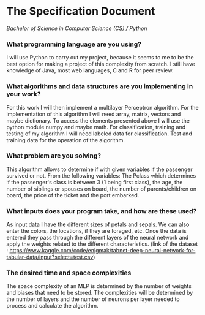 # The Specification Document
*Bachelor of Science in Computer Science (CS) / Python*

### What programming language are you using?
I will use Python to carry out my project, because it seems to me to be the best option for making a project of this complexity from scratch.
I still have knowledge of Java, most web languages, C and R for peer review.

### What algorithms and data structures are you implementing in your work?
For this work I will then implement a multilayer Perceptron algorithm. For the implementation of this algorithm I will need array, matrix, vectors and maybe dictionary. To access the elements presented above I will use the python module numpy and maybe math.
For classification, training and testing of my algorithm I will need labeled data for classification. Test and training data for the operation of the algorithm.

### What problem are you solving?
This algorithm allows to determine if with given variables if the passenger survived or not. From the following variables: The Pclass which determines if the passenger's class is between 3 (1 being first class), the age, the number of siblings or spouses on board, the number of parents/children on board, the price of the ticket and the port embarked.

### What inputs does your program take, and how are these used?
As input data I have the different sizes of petals and sepals. We can also enter the colors, the locations, if they are foraged, etc. Once the data is entered they pass through the different layers of the neural network and apply the weights related to the different characteristics.
(link of the dataset : https://www.kaggle.com/code/enigmak/tabnet-deep-neural-network-for-tabular-data/input?select=test.csv)
### The desired time and space complexities
The space complexity of an MLP is determined by the number of weights and biases that need to be stored. The complexities will be determined by the number of layers and the number of neurons per layer needed to process and calculate the algorithm.
